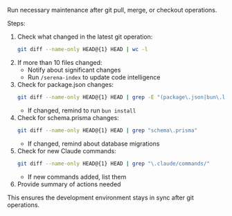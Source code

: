 Run necessary maintenance after git pull, merge, or checkout operations.

Steps:
1. Check what changed in the latest git operation:
   ```bash
   git diff --name-only HEAD@{1} HEAD | wc -l
   ```
2. If more than 10 files changed:
   - Notify about significant changes
   - Run `/serena-index` to update code intelligence
3. Check for package.json changes:
   ```bash
   git diff --name-only HEAD@{1} HEAD | grep -E "(package\.json|bun\.lockb)"
   ```
   - If changed, remind to run `bun install`
4. Check for schema.prisma changes:
   ```bash
   git diff --name-only HEAD@{1} HEAD | grep "schema\.prisma"
   ```
   - If changed, remind about database migrations
5. Check for new Claude commands:
   ```bash
   git diff --name-only HEAD@{1} HEAD | grep "\.claude/commands/"
   ```
   - If new commands added, list them
6. Provide summary of actions needed

This ensures the development environment stays in sync after git operations.